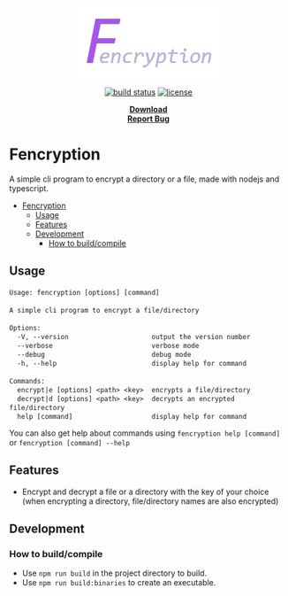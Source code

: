 <p align="center">
  <a href="#readme">
    <img src="./docs/assets/logo.png" height="auto">
  </a>

  <p align="center">
    <a href="https://img.shields.io/github/workflow/status/valflrt/fencryption/build"><img alt="build status" src="https://img.shields.io/github/workflow/status/valflrt/lejardinier/build" /></a>
    <a href="./LICENSE"><img alt="license" src="https://img.shields.io/github/license/valflrt/fencryption" /></a>
  </p>

  <p align="center">
    <a href="https://github.com/valflrt/Fencryption/releases/latest"><b>Download</b></a>
    <br />
    <a href="https://github.com/valflrt/fencryption/issues/new"><b>Report Bug</b></a>
  </p>
</p>

# Fencryption

A simple cli program to encrypt a directory or a file, made with nodejs and typescript.

- [Fencryption](#fencryption)
  - [Usage](#usage)
  - [Features](#features)
  - [Development](#development)
    - [How to build/compile](#how-to-buildcompile)

## Usage

```
Usage: fencryption [options] [command]

A simple cli program to encrypt a file/directory

Options:
  -V, --version                     output the version number
  --verbose                         verbose mode
  --debug                           debug mode
  -h, --help                        display help for command

Commands:
  encrypt|e [options] <path> <key>  encrypts a file/directory
  decrypt|d [options] <path> <key>  decrypts an encrypted file/directory
  help [command]                    display help for command
```

You can also get help about commands using `fencryption help [command]` or `fencryption [command] --help`

## Features

- Encrypt and decrypt a file or a directory with the key of your choice (when encrypting a directory, file/directory names are also encrypted)

## Development

### How to build/compile

- Use `npm run build` in the project directory to build.
- Use `npm run build:binaries` to create an executable.
